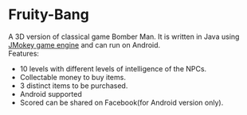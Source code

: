 Fruity-Bang
===========
A 3D version of classical game Bomber Man.
It is written in Java using <a href="http://jmonkeyengine.org/">JMokey game engine</a> and can run on Android.<br/>
Features:
<ul>
  <li>10 levels with different levels of intelligence of the NPCs.</li>
  <li>Collectable money to buy items.</li>
  <li>3 distinct items to be purchased.</li>
  <li>Android supported</li>
  <li>Scored can be shared on Facebook(for Android version only).</li>
</ul>
